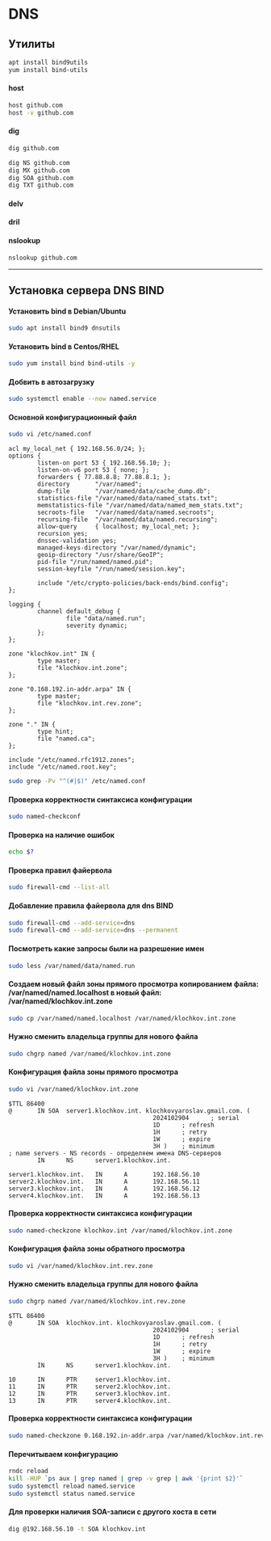 # DNS
## Утилиты

```bash
apt install bind9utils
yum install bind-utils
```

#### host
```bash
host github.com
host -v github.com
```

#### dig
```bash
dig github.com
```
```bash
dig NS github.com
dig MX github.com
dig SOA github.com
dig TXT github.com
```

#### delv

#### dril

#### nslookup
```bash
nslookup github.com
```
----
## Установка сервера DNS BIND

#### Установить bind в Debian/Ubuntu
```bash
sudo apt install bind9 dnsutils
```

#### Установить bind в Centos/RHEL
```bash
sudo yum install bind bind-utils -y
```
#### Добвить в автозагрузку
```bash
sudo systemctl enable --now named.service
```
#### Основной конфигурационный файл
```bash
sudo vi /etc/named.conf
```

```
acl my_local_net { 192.168.56.0/24; };
options {
        listen-on port 53 { 192.168.56.10; };
        listen-on-v6 port 53 { none; };
        forwarders { 77.88.8.8; 77.88.8.1; };
        directory       "/var/named";
        dump-file       "/var/named/data/cache_dump.db";
        statistics-file "/var/named/data/named_stats.txt";
        memstatistics-file "/var/named/data/named_mem_stats.txt";
        secroots-file   "/var/named/data/named.secroots";
        recursing-file  "/var/named/data/named.recursing";
        allow-query     { localhost; my_local_net; };
        recursion yes;
        dnssec-validation yes;
        managed-keys-directory "/var/named/dynamic";
        geoip-directory "/usr/share/GeoIP";
        pid-file "/run/named/named.pid";
        session-keyfile "/run/named/session.key";

        include "/etc/crypto-policies/back-ends/bind.config";
};

logging {
        channel default_debug {
                file "data/named.run";
                severity dynamic;
        };
};

zone "klochkov.int" IN {
        type master;
        file "klochkov.int.zone";
};

zone "0.168.192.in-addr.arpa" IN {
        type master;
        file "klochkov.int.rev.zone";
};

zone "." IN {
        type hint;
        file "named.ca";
};

include "/etc/named.rfc1912.zones";
include "/etc/named.root.key";
```

```bash
sudo grep -Pv "^(#|$)" /etc/named.conf
```
#### Проверка корректности синтаксиса конфигурации
```bash
sudo named-checkconf
```
#### Проверка на наличие ошибок
```bash
echo $?
```
#### Проверка правил файервола
```bash
sudo firewall-cmd --list-all
```
#### Добавление правила файервола для dns BIND
```bash
sudo firewall-cmd --add-service=dns
sudo firewall-cmd --add-service=dns --permanent
```
#### Посмотреть какие запросы были на разрешение имен
```bash
sudo less /var/named/data/named.run
```

#### Создаем новый файл зоны прямого просмотра копированием файла: /var/named/named.localhost в новый файл: /var/named/klochkov.int.zone
```bash
sudo cp /var/named/named.localhost /var/named/klochkov.int.zone
```

#### Нужно сменить владельца группы для нового файла
```bash
sudo chgrp named /var/named/klochkov.int.zone
```

#### Конфигурация файла зоны прямого просмотра
```bash
sudo vi /var/named/klochkov.int.zone
```
```
$TTL 86400
@       IN SOA  server1.klochkov.int. klochkovyaroslav.gmail.com. (
                                        2024102904      ; serial
                                        1D      ; refresh
                                        1H      ; retry
                                        1W      ; expire
                                        3H )    ; minimum
; name servers - NS records - определяем имена DNS-серверов
        IN      NS      server1.klochkov.int.

server1.klochkov.int.   IN      A       192.168.56.10
server2.klochkov.int.   IN      A       192.168.56.11
server3.klochkov.int.   IN      A       192.168.56.12
server4.klochkov.int.   IN      A       192.168.56.13
```
#### Проверка корректности синтаксиса конфигурации
```bash
sudo named-checkzone klochkov.int /var/named/klochkov.int.zone
```

#### Конфигурация файла зоны обратного просмотра
```bash
sudo vi /var/named/klochkov.int.rev.zone
```

#### Нужно сменить владельца группы для нового файла
```bash
sudo chgrp named /var/named/klochkov.int.rev.zone
```
```
$TTL 86400
@       IN SOA  klochkov.int. klochkovyaroslav.gmail.com. (
                                        2024102904      ; serial
                                        1D      ; refresh
                                        1H      ; retry
                                        1W      ; expire
                                        3H )    ; minimum
        IN      NS      server1.klochkov.int.

10      IN      PTR     server1.klochkov.int.
11      IN      PTR     server2.klochkov.int.
12      IN      PTR     server3.klochkov.int.
13      IN      PTR     server4.klochkov.int.
```

#### Проверка корректности синтаксиса конфигурации
```bash
sudo named-checkzone 0.168.192.in-addr.arpa /var/named/klochkov.int.rev.zone
```
#### Перечитываем конфигурацию
```bash
rndc reload
kill -HUP `ps aux | grep named | grep -v grep | awk '{print $2}'`
sudo systemctl reload named.service
sudo systemctl status named.service
```
#### Для проверки наличия SOA-записи с другого хоста в сети 
```bash
dig @192.168.56.10 -t SOA klochkov.int
```


